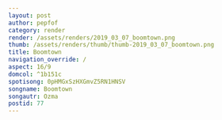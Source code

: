 ```yaml
---
layout: post
author: pepfof
category: render
render: /assets/renders/2019_03_07_boomtown.png
thumb: /assets/renders/thumb/thumb-2019_03_07_boomtown.png
title: Boomtown
navigation_override: /
aspect: 16/9
domcol: ^1b151c
spotisong: 0pHMGxSzHXGmvZ5RN1HNSV
songname: Boomtown
songautr: Ozma
postid: 77
---
```


<!--USER BEGIN 1-->

<!--USER END 1-->

<!--more-->
<!--USER BEGIN 2-->

<!--USER END 2-->

